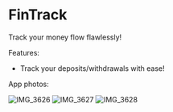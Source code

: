 # FinTrack
Track your money flow flawlessly!

Features:
- Track your deposits/withdrawals with ease!

App photos:

![IMG_3626](https://user-images.githubusercontent.com/73532651/144741440-7ae89420-2959-47d6-959f-c27d0f7728b7.PNG)
![IMG_3627](https://user-images.githubusercontent.com/73532651/144741444-98e40061-c06f-410f-84bb-757f153bf92a.PNG)
![IMG_3628](https://user-images.githubusercontent.com/73532651/144741446-5ec3e136-213f-48f4-a7de-bcc59027f691.PNG)
